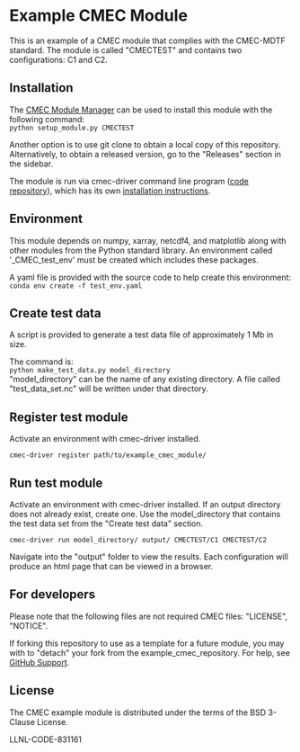 # Example CMEC Module  

This is an example of a CMEC module that complies with the CMEC-MDTF standard. The module is called "CMECTEST" and contains two configurations: C1 and C2.  

## Installation
The [CMEC Module Manager](https://github.com/cmecmetrics/cmec-module-man) can be used to install this module with the following command:  
`python setup_module.py CMECTEST`  

Another option is to use git clone to obtain a local copy of this repository. Alternatively, to obtain a released version, go to the "Releases" section in the sidebar.

The module is run via cmec-driver command line program ([code repository](https://github.com/cmecmetrics/cmec-driver)), which has its own [installation instructions](https://github.com/cmecmetrics/cmec-driver#installation).  

## Environment    
This module depends on numpy, xarray, netcdf4, and matplotlib along with other modules from the Python standard library. An environment called '_CMEC_test_env' must be created which includes these packages.

A yaml file is provided with the source code to help create this environment:  
`conda env create -f test_env.yaml`

## Create test data  
A script is provided to generate a test data file of approximately 1 Mb in size.   

The command is:  
`python make_test_data.py model_directory`  
"model_directory" can be the name of any existing directory. A file called "test_data_set.nc" will be written under that directory.  

## Register test module  
Activate an environment with cmec-driver installed.  

`cmec-driver register path/to/example_cmec_module/`  

## Run test module  
Activate an environment with cmec-driver installed.
If an output directory does not already exist, create one. Use the model_directory that contains the test data set from the "Create test data" section.  

`cmec-driver run model_directory/ output/ CMECTEST/C1 CMECTEST/C2`  

Navigate into the "output" folder to view the results. Each configuration will produce an html page that can be viewed in a browser.  

## For developers  
Please note that the following files are not required CMEC files: "LICENSE", "NOTICE".  

If forking this repository to use as a template for a future module, you may with to "detach" your fork from the example_cmec_repository. For help, see [GitHub Support](https://support.github.com/request/fork).  

## License
The CMEC example module is distributed under the terms of the BSD 3-Clause License.  

LLNL-CODE-831161
